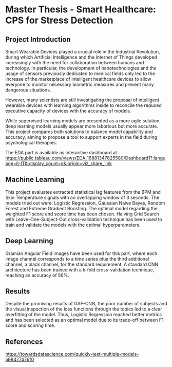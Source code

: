 # Master Thesis - Smart Healthcare: CPS for Stress Detection
## Project Introduction
Smart Wearable Devices played a crucial role in the Industrial Revolution, during which Artificial Intelligence and the Internet of Things developed increasingly with the need for collaboration between humans and technology. In particular, the development of nanotechnologies and the usage of sensors previously dedicated to medical fields only led to the increase of the marketplace of intelligent healthcare devices to allow everyone to monitor necessary biometric measures and prevent many dangerous situations. 

However, many scientists are still investigating the proposal of intelligent wearable devices with learning algorithms inside to reconcile the reduced executive capacity of devices with the accuracy of models.

While supervised learning models are presented as a more agile solution, deep learning models usually appear more laborious but more accurate. 
This project compares both solutions to balance model capability and accuracy, aiming to propose a tool to support experts in the field during psychological therapies. 

The EDA part is available as interactive dashboard at https://public.tableau.com/views/EDA_16881347825580/Dashboard1?:language=it-IT&:display_count=n&:origin=viz_share_link

## Machine Learning
This project evaluates extracted statistical lag features from the BPM and Skin Temperature signals with an overlapping window of 3 seconds. The models tried out were: Logistic Regression, Gaussian Naive Bayes, Random Forest and Extreme Gradient Boosting. The optimal model regarding the weighted F1 score and score time has been chosen. Halving Grid Search with Leave-One-Subject-Out cross-validation technique has been used to train and validate the models with the optimal hyperparameters.

## Deep Learning
Gramian Angular Field images have been used for this part, where each image channel corresponds to a time series plus the third additional channel, a black channel, for the standard requirement. A standard CNN architecture has been trained with a k-fold cross-validation technique, reaching an accuracy of 56%.

## Results
Despite the promising results of GAF-CNN, the poor number of subjects and the visual inspection of the loss functions through the topics led to a clear overfitting of the model. Thus, Logistic Regression reached better metrics and has been selected as an optimal model due to its trade-off between F1 score and scoring time. 

## References
https://towardsdatascience.com/quickly-test-multiple-models-a98477476f0


